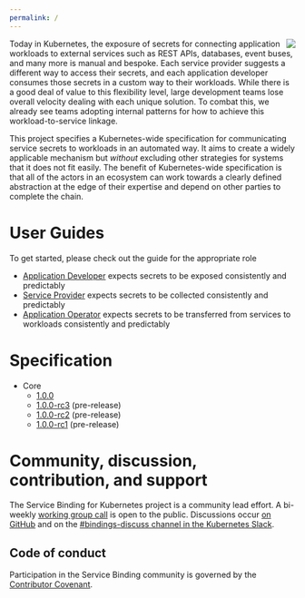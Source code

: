 ```yaml
---
permalink: /
---
```


<img src="https://avatars.githubusercontent.com/u/64096231" align="right" />

Today in Kubernetes, the exposure of secrets for connecting application workloads to external services such as REST APIs, databases, event buses, and many more is manual and bespoke.  Each service provider suggests a different way to access their secrets, and each application developer consumes those secrets in a custom way to their workloads.  While there is a good deal of value to this flexibility level, large development teams lose overall velocity dealing with each unique solution.  To combat this, we already see teams adopting internal patterns for how to achieve this workload-to-service linkage.

This project specifies a Kubernetes-wide specification for communicating service secrets to workloads in an automated way.  It aims to create a widely applicable mechanism but _without_ excluding other strategies for systems that it does not fit easily.  The benefit of Kubernetes-wide specification is that all of the actors in an ecosystem can work towards a clearly defined abstraction at the edge of their expertise and depend on other parties to complete the chain.

# User Guides
To get started, please check out the guide for the appropriate role

* [Application Developer](/application-developer/)
  expects secrets to be exposed consistently and predictably
* [Service Provider](/service-provider/)
  expects secrets to be collected consistently and predictably
* [Application Operator](/application-operator/)
  expects secrets to be transferred from services to workloads consistently and predictably

# Specification
* Core
  * [1.0.0](/spec/core/1.0.0/)
  * [1.0.0-rc3](/spec/core/1.0.0-rc3/) (pre-release)
  * [1.0.0-rc2](/spec/core/1.0.0-rc2/) (pre-release)
  * [1.0.0-rc1](/spec/core/1.0.0-rc1/) (pre-release)

<a name="community"></a>
# Community, discussion, contribution, and support

The Service Binding for Kubernetes project is a community lead effort.
A bi-weekly [working group call][working-group] is open to the public.
Discussions occur [on GitHub][github] and on the [#bindings-discuss channel in the Kubernetes Slack][slack].

## Code of conduct
Participation in the Service Binding community is governed by the [Contributor Covenant][code-of-conduct].

[working-group]: https://docs.google.com/document/d/1rR0qLpsjU38nRXxeich7F5QUy73RHJ90hnZiFIQ-JJ8/edit#heading=h.ar8ibc31ux6f
[slack]: https://kubernetes.slack.com/archives/C012F2GPMTQ
[github]: https://github.com/servicebinding
[code-of-conduct]: /code-of-conduct/
